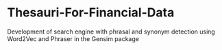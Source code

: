 # Thesauri-For-Financial-Data
Development of search engine with phrasal and synonym detection using Word2Vec and Phraser in the Gensim package
